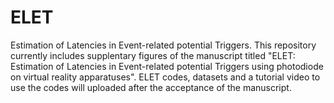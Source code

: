# ELET
Estimation of Latencies in Event-related potential Triggers.
This repository currently includes supplentary figures of the manuscript titled "ELET: Estimation of Latencies in Event-related potential Triggers using photodiode on virtual reality apparatuses".
ELET codes, datasets and a tutorial video to use the codes will uploaded after the acceptance of the manuscript.
